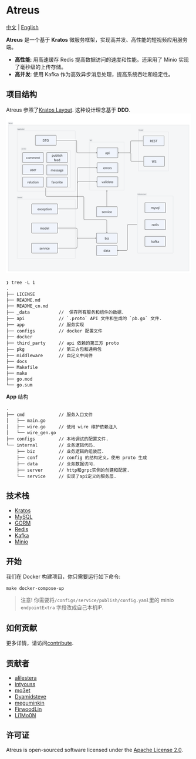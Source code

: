 # Atreus

[中文](README_cn.md) | [English](README.md)

**Atreus** 是一个基于 **Kratos** 微服务框架，实现高并发、高性能的短视频应用服务端。

- **高性能**: 用高速缓存 Redis 提高数据访问的速度和性能。还采用了 Minio 实现了毫秒级的上传存储。
- **高并发**: 使用 Kafka 作为高效异步消息处理，提高系统吞吐和稳定性。

## 项目结构

Atreus 参照了[Kratos Layout](https://github.com/go-kratos/kratos-layout). 这种设计理念基于 **DDD**.
![](docs/img/readme/atreus-project-structure.png)

```
❯ tree -L 1
.
├── LICENSE
├── README.md
├── README_cn.md
├── _data           //  保存所有服务和组件的数据.
├── api             // `.proto` API 文件和生成的 `pb.go` 文件.
├── app             // 服务实现
├── configs         // docker 配置文件
├── docker
├── third_party     // api 依赖的第三方 proto
├── pkg             // 第三方包和通用包
├── middleware      // 自定义中间件
├── docs
├── Makefile
├── make
├── go.mod
└── go.sum
```

**App** 结构

```
.
├── cmd             // 服务入口文件
│   ├── main.go
│   ├── wire.go     // 使用 wire 维护依赖注入
│   └── wire_gen.go
├── configs         // 本地调试的配置文件.
└── internal        // 业务逻辑代码.
    ├── biz         // 业务逻辑的组装层.
    ├── conf        // config 的结构定义，使用 proto 生成
    ├── data        // 业务数据访问.
    ├── server      // http和grpc实例的创建和配置.
    └── service     // 实现了api定义的服务层.
```

## 技术栈

- [Kratos](https://github.com/go-kratos/kratos)
- [MySQL](https://www.mysql.com/)
- [GORM](https://github.com/go-gorm/gorm)
- [Redis](https://github.com/redis/go-redis)
- [Kafka](https://github.com/segmentio/kafka-go)
- [Minio](https://github.com/minio/minio)

## 开始

我们在 Docker 构建项目，你只需要运行如下命令:

```
make docker-compose-up
```
>  注意! 你需要将`/configs/service/publish/config.yaml`里的 minio `endpointExtra` 字段改成自己本机IP.
## 如何贡献

更多详情，请访问[contribute](./docs/contribute).

## 贡献者

- [alilestera](https://github.com/alilestera)
- [intyouss](https://github.com/intyouss)
- [mo3et](https://github.com/mo3et)
- [Dyamidsteve](https://github.com/Dyamidsteve)
- [meguminkin](https://github.com/meguminkin)
- [FirwoodLin](https://github.com/FirwoodLin)
- [Li1Mo0N](https://github.com/Li1Mo0N)

## 许可证

Atreus is open-sourced software licensed under the [Apache License 2.0](./LICENSE).